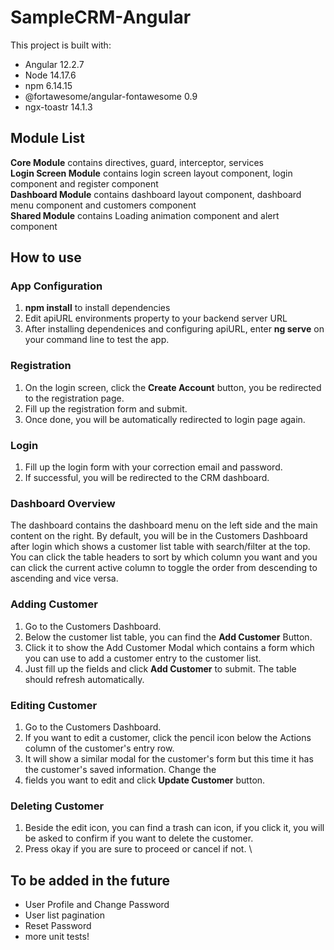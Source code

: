 # SampleCRM-Angular
This project is built with:
- Angular 12.2.7
- Node 14.17.6
- npm 6.14.15
- @fortawesome/angular-fontawesome 0.9
- ngx-toastr 14.1.3

## Module List 
**Core Module** contains directives, guard, interceptor, services\
**Login Screen Module** contains login screen layout component, login component and register component \
**Dashboard Module** contains dashboard layout component, dashboard menu component and customers component\
**Shared Module** contains Loading animation component and alert component




## How to use

### App Configuration 
1. **npm install** to install dependencies
2. Edit apiURL environments property to your backend server URL
3. After installing dependenices and configuring apiURL, enter **ng serve** on your command line to test the app.

### Registration
1. On the login screen, click the **Create Account** button, you be redirected to the registration page.
2. Fill up the registration form and submit. 
3. Once done, you will be automatically redirected to login page again.

### Login
1. Fill up the login form with your correction email and password. 
2. If successful, you will be redirected to the CRM dashboard. 

### Dashboard Overview
The dashboard contains the dashboard menu on the left side and the main content on the right. By default, you will be in the Customers Dashboard after login which shows a customer list table with search/filter at the top. You can click the table headers to sort by which column you want and you can click the current active column to toggle the order from descending to ascending and vice versa.

### Adding Customer
1. Go to the Customers Dashboard.
2. Below the customer list table, you can find the **Add Customer** Button.
3. Click it to show the Add Customer Modal which contains a form which you can use to add a customer entry to the customer list.
4. Just fill up the fields and click **Add Customer** to submit. The table should refresh automatically.

### Editing Customer
1. Go to the Customers Dashboard.
2. If you want to edit a customer, click the pencil icon below the Actions column of the customer's entry row.
3. It will show a similar modal for the customer's form but this time it has the customer's saved information. Change the
4. fields you want to edit and click **Update Customer** button.

### Deleting Customer 
1. Beside the edit icon, you can find a trash can icon, if you click it, you will be asked to confirm if you want to delete the customer. 
2. Press okay if you are sure to proceed or cancel if not.
\

## To be added in the future
- User Profile and Change Password
- User list pagination
- Reset Password
- more unit tests!
